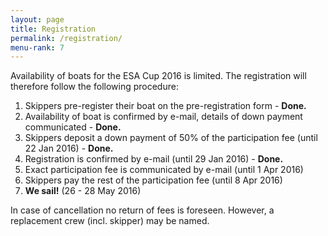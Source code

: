 ```yaml
---
layout: page
title: Registration
permalink: /registration/
menu-rank: 7
---
```


Availability of boats for the ESA Cup 2016 is limited. The registration will
therefore follow the following procedure:

1. Skippers pre-register their boat on the pre-registration form - **Done.**
2. Availability of boat is confirmed by e-mail, details of down payment communicated - **Done.**
3. Skippers deposit a down payment of 50% of the participation fee (until 22 Jan 2016) - **Done.**
4. Registration is confirmed by e-mail (until 29 Jan 2016) - **Done.**
5. Exact participation fee is communicated by e-mail (until 1 Apr 2016)   
6. Skippers pay the rest of the participation fee (until 8 Apr 2016)
7. **We sail!** (26 - 28 May 2016)

In case of cancellation no return of fees is foreseen. However, a replacement
crew (incl. skipper) may be named. 
